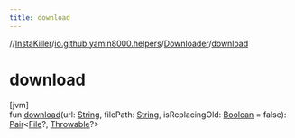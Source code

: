 ```yaml
---
title: download
---
```

//[InstaKiller](../../../index.html)/[io.github.yamin8000.helpers](../index.html)/[Downloader](index.html)/[download](download.html)



# download



[jvm]\
fun [download](download.html)(url: [String](https://kotlinlang.org/api/latest/jvm/stdlib/kotlin/-string/index.html), filePath: [String](https://kotlinlang.org/api/latest/jvm/stdlib/kotlin/-string/index.html), isReplacingOld: [Boolean](https://kotlinlang.org/api/latest/jvm/stdlib/kotlin/-boolean/index.html) = false): [Pair](https://kotlinlang.org/api/latest/jvm/stdlib/kotlin/-pair/index.html)&lt;[File](https://docs.oracle.com/javase/8/docs/api/java/io/File.html)?, [Throwable](https://kotlinlang.org/api/latest/jvm/stdlib/kotlin/-throwable/index.html)?&gt;




